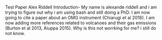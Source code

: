 Test Paper
Alex Riddell
Introduction- My name is alexande riddell and i am trying to figure out why i am using bash and still doing a PhD.
I am now going to cite a paper about an OMG instrument (Chiarugi et al 2018). I am now adding more references related to volcanoes and their gas emissions (Burton et al 2013, Aiuppa 2015).
Why is this not worrking for me?
i still do not know.
